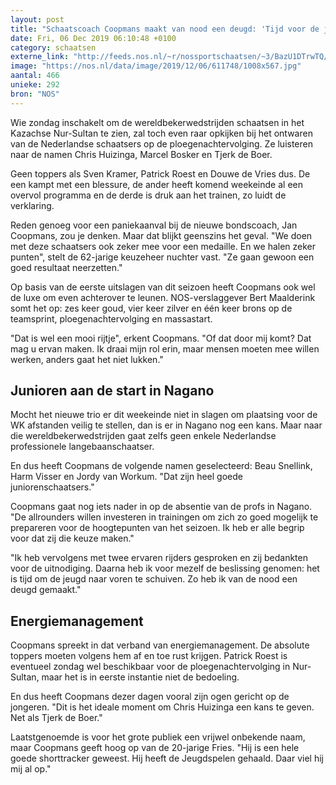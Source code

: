 ```yaml
---
layout: post
title: "Schaatscoach Coopmans maakt van nood een deugd: 'Tijd voor de jeugd'"
date: Fri, 06 Dec 2019 06:10:48 +0100
category: schaatsen
externe_link: "http://feeds.nos.nl/~r/nossportschaatsen/~3/BazU1DTrwTQ/2313467"
image: "https://nos.nl/data/image/2019/12/06/611748/1008x567.jpg"
aantal: 466
unieke: 292
bron: "NOS"
---
```


<p>Wie zondag inschakelt om de wereldbekerwedstrijden schaatsen in het Kazachse Nur-Sultan te zien, zal toch even raar opkijken bij het ontwaren van de Nederlandse schaatsers op de ploegenachtervolging. Ze luisteren naar de namen Chris Huizinga, Marcel Bosker en Tjerk de Boer.</p>
<p>Geen toppers als Sven Kramer, Patrick Roest en Douwe de Vries dus. De een kampt met een blessure, de ander heeft komend weekeinde al een overvol programma en de derde is druk aan het trainen, zo luidt de verklaring.</p>
<p>Reden genoeg voor een paniekaanval bij de nieuwe bondscoach, Jan Coopmans, zou je denken. Maar dat blijkt geenszins het geval. "We doen met deze schaatsers ook zeker mee voor een medaille. En we halen zeker punten", stelt de 62-jarige keuzeheer nuchter vast. "Ze gaan gewoon een goed resultaat neerzetten."</p>
<p>Op basis van de eerste uitslagen van dit seizoen heeft Coopmans ook wel de luxe om even achterover te leunen. NOS-verslaggever Bert Maalderink somt het op: zes keer goud, vier keer zilver en één keer brons op de teamsprint, ploegenachtervolging en massastart.</p>
<p>"Dat is wel een mooi rijtje", erkent Coopmans. "Of dat door mij komt? Dat mag u ervan maken. Ik draai mijn rol erin, maar mensen moeten mee willen werken, anders gaat het niet lukken."</p>
<h2>Junioren aan de start in Nagano</h2>
<p>Mocht het nieuwe trio er dit weekeinde niet in slagen om plaatsing voor de WK afstanden veilig te stellen, dan is er in Nagano nog een kans. Maar naar die wereldbekerwedstrijden gaat zelfs geen enkele Nederlandse professionele langebaanschaatser.</p>
<p>En dus heeft Coopmans de volgende namen geselecteerd: Beau Snellink, Harm Visser en Jordy van Workum. "Dat zijn heel goede juniorenschaatsers."</p>
<p>Coopmans gaat nog iets nader in op de absentie van de profs in Nagano. "De allrounders willen investeren in trainingen om zich zo goed mogelijk te prepareren voor de hoogtepunten van het seizoen. Ik heb er alle begrip voor dat zij die keuze maken."</p>
<p>"Ik heb vervolgens met twee ervaren rijders gesproken en zij bedankten voor de uitnodiging. Daarna heb ik voor mezelf de beslissing genomen: het is tijd om de jeugd naar voren te schuiven. Zo heb ik van de nood een deugd gemaakt."</p>
<h2>Energiemanagement</h2>
<p>Coopmans spreekt in dat verband van energiemanagement. De absolute toppers moeten volgens hem af en toe rust krijgen. Patrick Roest is eventueel zondag wel beschikbaar voor de ploegenachtervolging in Nur-Sultan, maar het is in eerste instantie niet de bedoeling.</p>
<p>En dus heeft Coopmans dezer dagen vooral zijn ogen gericht op de jongeren. "Dit is het ideale moment om Chris Huizinga een kans te geven. Net als Tjerk de Boer."</p>
<p>Laatstgenoemde is voor het grote publiek een vrijwel onbekende naam, maar Coopmans geeft hoog op van de 20-jarige Fries. "Hij is een hele goede shorttracker geweest. Hij heeft de Jeugdspelen gehaald. Daar viel hij mij al op."</p><img src="http://feeds.feedburner.com/~r/nossportschaatsen/~4/BazU1DTrwTQ" height="1" width="1" alt=""/>
